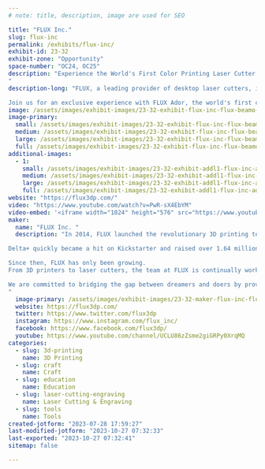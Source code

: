 ```yaml
---
# note: title, description, image are used for SEO

title: "FLUX Inc."
slug: flux-inc
permalink: /exhibits/flux-inc/
exhibit-id: 23-32
exhibit-zone: "Opportunity"
space-number: "OC24, OC25"
description: "Experience the World's First Color Printing Laser Cutter, FLUX Ador, at Orlando Maker Faire
"
description-long: "FLUX, a leading provider of desktop laser cutters, invites you to explore the cutting edge of printing technology at Orlando Maker Faire . As pioneers in innovative solutions for precision cutting and engraving, FLUX empowers businesses and individuals to transform ideas into reality with remarkable results. Our user-friendly machines cater to a wide range of industries, from small businesses to educational institutions, ensuring exceptional performance and versatility.

Join us for an exclusive experience with FLUX Ador, the world's first color printing laser cutter. This event promises live demonstrations, interactive sessions, and networking opportunities with fellow tech enthusiasts, designers, and innovators. Immerse yourself in the future of printing and design while enjoying a delectable lunch buffet. Limited spots are available, so RSVP now to secure your place in this exciting glimpse into the future of creative technology."
image: /assets/images/exhibit-images/23-32-exhibit-flux-inc-flux-beamo-4-1-large.jpg
image-primary: 
  small: /assets/images/exhibit-images/23-32-exhibit-flux-inc-flux-beamo-4-1-small.jpg
  medium: /assets/images/exhibit-images/23-32-exhibit-flux-inc-flux-beamo-4-1-medium.jpg
  large: /assets/images/exhibit-images/23-32-exhibit-flux-inc-flux-beamo-4-1-large.jpg
  full: /assets/images/exhibit-images/23-32-exhibit-flux-inc-flux-beamo-4-1-full.jpg
additional-images: 
  - 1:
    small: /assets/images/exhibit-images/23-32-exhibit-addl1-flux-inc-ador-shop-banner-2560-x-640pc-2jpg-1-small.jpg
    medium: /assets/images/exhibit-images/23-32-exhibit-addl1-flux-inc-ador-shop-banner-2560-x-640pc-2jpg-1-medium.jpg
    large: /assets/images/exhibit-images/23-32-exhibit-addl1-flux-inc-ador-shop-banner-2560-x-640pc-2jpg-1-large.jpg
    full: /assets/images/exhibit-images/23-32-exhibit-addl1-flux-inc-ador-shop-banner-2560-x-640pc-2jpg-1-full.jpg
website: "https://flux3dp.com/"
video: "https://www.youtube.com/watch?v=PwR-sX4EbYM"
video-embed: '<iframe width="1024" height="576" src="https://www.youtube.com/embed/PwR-sX4EbYM?feature=oembed" frameborder="0" allow="accelerometer; autoplay; clipboard-write; encrypted-media; gyroscope; picture-in-picture; web-share" allowfullscreen title="FLUX beamo | World&#39;s Smallest CO2 Laser Cutter"></iframe>'
maker: 
  name: "FLUX Inc. "
  description: "In 2014, FLUX launched the revolutionary 3D printing technology, Delta+, that made it easier than ever before to work with 3D printers. 

Delta+ quickly became a hit on Kickstarter and raised over 1.64 million dollars from backers across the globe - one of the top three records in 3D printing!

Since then, FLUX has only been growing. 
From 3D printers to laser cutters, the team at FLUX is continually working towards bringing the best tools for creators worldwide. 

We are committed to bridging the gap between dreamers and doers by providing easy-to-use solutions that make creativity easier. When it comes to laser cutters & engravers, FLUX is the name you can trust.
"
  image-primary: /assets/images/exhibit-images/23-32-maker-flux-inc-flux-logo-02-2-medium.png
  website: https://flux3dp.com/
  twitter: https://www.twitter.com/flux3dp
  instagram: https://www.instagram.com/flux_inc/
  facebook: https://www.facebook.com/flux3dp/
  youtube: https://www.youtube.com/channel/UCLU86zZsme2giGRPy0XrqMQ
categories: 
  - slug: 3d-printing
    name: 3D Printing
  - slug: craft
    name: Craft
  - slug: education
    name: Education
  - slug: laser-cutting-engraving
    name: Laser Cutting & Engraving
  - slug: tools
    name: Tools
created-jotform: "2023-07-28 17:59:27"
last-modified-jotform: "2023-10-27 07:32:33"
last-exported: "2023-10-27 07:32:41"
sitemap: false

---
```

